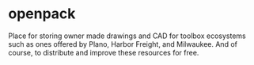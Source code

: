 # openpack
Place for storing owner made drawings and CAD for toolbox ecosystems such as ones offered by Plano, Harbor Freight, and Milwaukee. And of course, to distribute and improve these resources for free.
